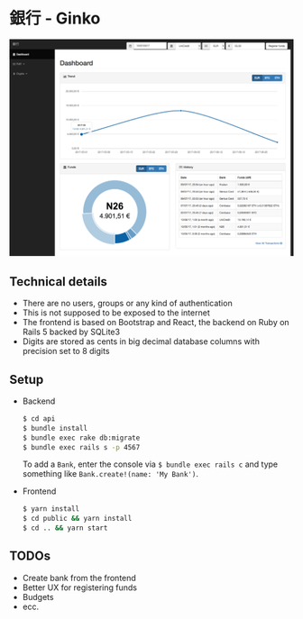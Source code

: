 # 銀行 - Ginko

![Screenshot](/screenshot.png?raw=true)

Technical details
-----------------

- There are no users, groups or any kind of authentication
- This is not supposed to be exposed to the internet
- The frontend is based on Bootstrap and React, the backend on Ruby on Rails 5 backed by SQLite3
- Digits are stored as cents in big decimal database columns with precision set to 8 digits

Setup
-----

- Backend

  ```sh
  $ cd api
  $ bundle install
  $ bundle exec rake db:migrate
  $ bundle exec rails s -p 4567
  ```

  To add a `Bank`, enter the console via `$ bundle exec rails c` and type
  something like `Bank.create!(name: 'My Bank')`.

- Frontend

  ```sh
  $ yarn install
  $ cd public && yarn install
  $ cd .. && yarn start
  ```

TODOs
-----

- Create bank from the frontend
- Better UX for registering funds
- Budgets
- ecc.
